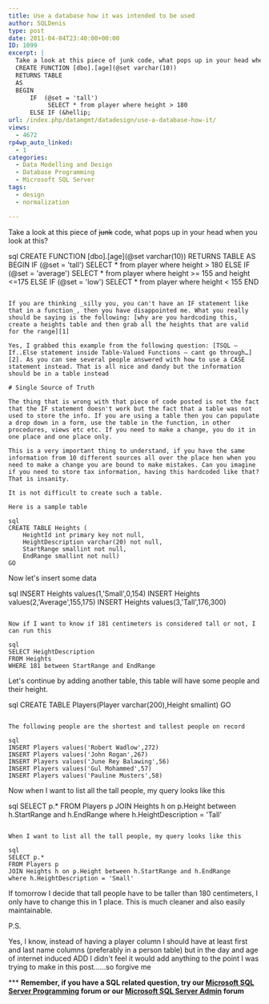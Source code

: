 ```yaml
---
title: Use a database how it was intended to be used
author: SQLDenis
type: post
date: 2011-04-04T23:40:00+00:00
ID: 1099
excerpt: |
  Take a look at this piece of junk code, what pops up in your head when you look at this
  CREATE FUNCTION [dbo].[age](@set varchar(10))
  RETURNS TABLE
  AS
  BEGIN
      IF  (@set = 'tall')
           SELECT * from player where height > 180
      ELSE IF (&hellip;
url: /index.php/datamgmt/datadesign/use-a-database-how-it/
views:
  - 4672
rp4wp_auto_linked:
  - 1
categories:
  - Data Modelling and Design
  - Database Programming
  - Microsoft SQL Server
tags:
  - design
  - normalization

---
```

Take a look at this piece of <del>junk</del> code, what pops up in your head when you look at this?

sql
CREATE FUNCTION [dbo].[age](@set varchar(10))
RETURNS TABLE
AS
BEGIN
    IF  (@set = 'tall')
         SELECT * from player where height > 180
    ELSE IF (@set = 'average')
         SELECT * from player where height >= 155 and height <=175
    ELSE IF (@set = 'low')
         SELECT * from player where height < 155
END
```

If you are thinking _silly you, you can't have an IF statement like that in a function_, then you have disappointed me. What you really should be saying is the following: [why are you hardcoding this, create a heights table and then grab all the heights that are valid for the range][1]

Yes, I grabbed this example from the following question: [TSQL – If..Else statement inside Table-Valued Functions – cant go through…][2]. As you can see several people answered with how to use a CASE statement instead. That is all nice and dandy but the information should be in a table instead

# Single Source of Truth

The thing that is wrong with that piece of code posted is not the fact that the IF statement doesn't work but the fact that a table was not used to store the info. If you are using a table then you can populate a drop down in a form, use the table in the function, in other procedures, views etc etc. If you need to make a change, you do it in one place and one place only. 

This is a very important thing to understand, if you have the same information from 10 different sources all over the place hen when you need to make a change you are bound to make mistakes. Can you imagine if you need to store tax information, having this hardcoded like that? That is insanity.

It is not difficult to create such a table.
  
Here is a sample table

sql
CREATE TABLE Heights (	
	HeightId int primary key not null,
	HeightDescription varchar(20) not null,
	StartRange smallint not null,
	EndRange smallint not null)
GO
```

Now let's insert some data

sql
INSERT Heights values(1,'Small',0,154)
INSERT Heights values(2,'Average',155,175)
INSERT Heights values(3,'Tall',176,300)
```

Now if I want to know if 181 centimeters is considered tall or not, I can run this

sql
SELECT HeightDescription
FROM Heights
WHERE 181 between StartRange and EndRange
```

Let's continue by adding another table, this table will have some people and their height. 

sql
CREATE TABLE Players(Player varchar(200),Height smallint)
GO
```

The following people are the shortest and tallest people on record

sql
INSERT Players values('Robert Wadlow',272)
INSERT Players values('John Rogan',267)
INSERT Players values('June Rey Balawing',56)
INSERT Players values('Gul Mohammed',57)
INSERT Players values('Pauline Musters',58)
```

Now when I want to list all the tall people, my query looks like this

sql
SELECT p.* 
FROM Players p 
JOIN Heights h on p.Height between h.StartRange and h.EndRange
where h.HeightDescription = 'Tall'
```

When I want to list all the tall people, my query looks like this

sql
SELECT p.* 
FROM Players p 
JOIN Heights h on p.Height between h.StartRange and h.EndRange
where h.HeightDescription = 'Small'
```

If tomorrow I decide that tall people have to be taller than 180 centimeters, I only have to change this in 1 place. This is much cleaner and also easily maintainable.

P.S.
  
Yes, I know, instead of having a player column I should have at least first and last name columns (preferably in a person table) but in the day and age of internet induced ADD I didn't feel it would add anything to the point I was trying to make in this post……so forgive me

\*** **Remember, if you have a SQL related question, try our [Microsoft SQL Server Programming][3] forum or our [Microsoft SQL Server Admin][4] forum**<ins></ins>

 [1]: http://stackoverflow.com/questions/5544269/tsql-if-else-statement-inside-table-valued-functions-cant-go-through/5544320#5544320
 [2]: http://stackoverflow.com/questions/5544269/tsql-if-else-statement-inside-table-valued-functions-cant-go-through
 [3]: http://forum.ltd.local/viewforum.php?f=17
 [4]: http://forum.ltd.local/viewforum.php?f=22